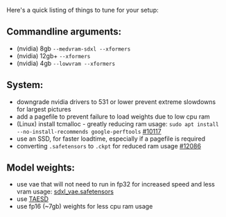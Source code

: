Here's a quick listing of things to tune for your setup:

## Commandline arguments:

- (nvidia) 8gb `--medvram-sdxl --xformers`
- (nvidia) 12gb+ `--xformers`
- (nvidia) 4gb `--lowvram --xformers`


## System:
- downgrade nvidia drivers to 531 or lower prevent extreme slowdowns for largest pictures
- add a pagefile to prevent failure to load weights due to low cpu ram
- (Linux) install tcmalloc - greatly reducing ram usage: `sudo apt install --no-install-recommends google-perftools` [#10117](https://github.com/AUTOMATIC1111/stable-diffusion-webui/issues/10117)
- use an SSD, for faster loadtime, especially if a pagefile is required
- converting `.safetensors` to `.ckpt` for reduced ram usage [#12086](https://github.com/AUTOMATIC1111/stable-diffusion-webui/issues/12086#issuecomment-1691154698)

## Model weights:

- use vae that will not need to run in fp32  for increased speed and less vram usage: [sdxl_vae.safetensors](https://huggingface.co/madebyollin/sdxl-vae-fp16-fix/blob/main/sdxl_vae.safetensors)
- use [TAESD](https://github.com/AUTOMATIC1111/stable-diffusion-webui/wiki/Features#taesd)
- use fp16 (~7gb) weights for less cpu ram usage